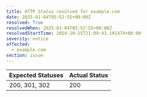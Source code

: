 ```yaml
---
title: HTTP Status resolved for example.com
date: 2025-01-04T05:52:55+00:00Z
resolved: True
resolvedWhen: 2025-01-04T05:52:55+00:00Z
resolvedStartTime: 2024-10-25T21:09:43.191474+00:00
severity: notice
affected:
  - example.com
section: issue
---
```


| Expected Statuses | Actual Status  |
|-------------------|----------------|
| 200, 301, 302 | 200 |
